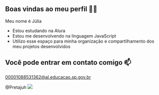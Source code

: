 ## Boas vindas ao meu perfil 💙💙

Meu nome é Júlia

- Estou estudando na Alura
- Estou me desenvolvendo na linguagem JavaScript
- Utilizo esse espaço para minha organização e compartilhamento dos meu projetos desenvolvidos

  
## Você pode entrar em contato comigo 📫
00001088531362@al.educacao.sp.gov.br

@Pretajuh
![](https://cdn-ilaieff.nitrocdn.com/BLplsfIweCrgVZfTjRIGRnnPkzpwdGJZ/assets/images/optimized/rev-96efb9d/revistaafirmativa.com.br/wp-content/uploads/2019/03/EMPODERAMENTO.jpeg)
